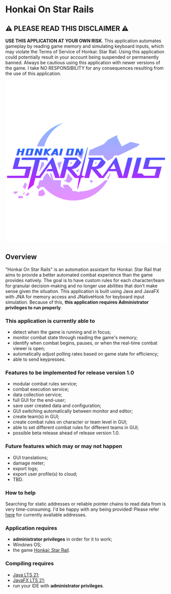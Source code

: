 # Honkai On Star Rails 

## ⚠️ PLEASE READ THIS DISCLAIMER ⚠️
**USE THIS APPLICATION AT YOUR OWN RISK**. This application automates gameplay by reading game memory and simulating keyboard inputs, which may violate the Terms of Service of Honkai: Star Rail. Using this application could potentially result in your account being suspended or permanently banned. Always be cautious using this application with newer versions of the game. I take NO RESPONSIBILITY for any consequences resulting from the use of this application.      

<p align="center">
  <img src="src/main/resources/com/github/dkw87/honkaionstarrails/image/hosr_logo.png" alt="HOSR Logo">
</p>

## Overview

"Honkai On Star Rails" is an automation assistant for Honkai: Star Rail that aims to provide a better automated combat experience than the game provides natively. The goal is to have custom rules for each character/team for granular decision-making and no longer use abilities that don't make sense given the situation. This application is built using Java and JavaFX with JNA for memory access and JNativeHook for keyboard input simulation. Because of this, **this application requires Administrator privileges to run properly**. 


### This application is currently able to

- detect when the game is running and in focus;
- monitor combat state through reading the game's memory;
- identify when combat begins, pauses, or when the real-time combat viewer is open;
- automatically adjust polling rates based on game state for efficiency;
- able to send keypresses.

### Features to be implemented for release version 1.0

- modular combat rules service;
- combat execution service;
- data collection service;
- full GUI for the end-user;
- save user created data and configuration;
- GUI switching automatically between monitor and editor;
- create team(s) in GUI;
- create combat rules on character or team level in GUI;
- able to set different combat rules for different teams in GUI;
- possible beta release ahead of release version 1.0.

### Future features which may or may not happen

- GUI translations;
- damage meter;
- export logs;
- export user profile(s) to cloud;
- TBD.

### How to help
Searching for static addresses or reliable pointer chains to read data from is very time-consuming. I'd be happy with any being provided! Please refer [here](https://github.com/DKW87/HonkaiOnStarRails/blob/main/src/main/java/com/github/dkw87/honkaionstarrails/service/constant/CombatOffsets.java) for currently available addresses.    

### Application requires
- **administrator privileges** in order for it to work;
- Windows OS;
- the game [Honkai: Star Rail](https://hsr.hoyoverse.com/en-us/).

### Compiling requires
- [Java LTS 21](https://adoptium.net/temurin/releases/);
- [JavaFX LTS 21](https://gluonhq.com/products/javafx/openjfx-21-release-notes/);
- run your IDE with **administrator privileges**.